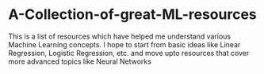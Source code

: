 # A-Collection-of-great-ML-resources
This is a list of resources which have helped me understand various Machine Learning concepts. I hope to start from basic ideas like Linear Regression, Logistic Regression, etc. and move upto resources that cover more advanced topics like Neural Networks
